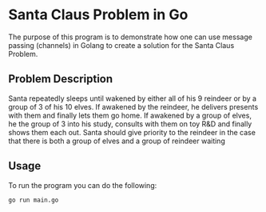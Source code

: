 # Santa Claus Problem in Go

The purpose of this program is to demonstrate how one can use message passing (channels) in Golang to create a solution for the Santa Claus Problem.

## Problem Description

Santa repeatedly sleeps until wakened by either all of his 9 reindeer or by a group of 3 of his 10 elves. If awakened by the reindeer, he delivers presents with them and finally lets them go home. If awakened by a group of elves, he the group of 3 into his study, consults with them on toy R&D and finally shows them each out. Santa should give priority to the reindeer in the case that there is both a group of elves and a group of reindeer waiting

## Usage

To run the program you can do the following:

`go run main.go`
